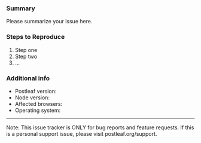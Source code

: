 ### Summary

Please summarize your issue here.

### Steps to Reproduce

1. Step one
2. Step two
3. ...

### Additional info

- Postleaf version:
- Node version:
- Affected browsers:
- Operating system:

---

Note: This issue tracker is ONLY for bug reports and feature requests. If this is a personal support issue, please visit postleaf.org/support.
